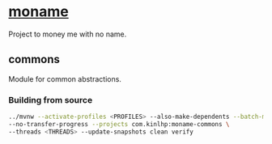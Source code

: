 # [moname](https://moname.kinlhp.com)

Project to money me with no name.

## commons

Module for common abstractions.

### Building from source

```sh
../mvnw --activate-profiles <PROFILES> --also-make-dependents --batch-mode \
--no-transfer-progress --projects com.kinlhp:moname-commons \
--threads <THREADS> --update-snapshots clean verify
```
